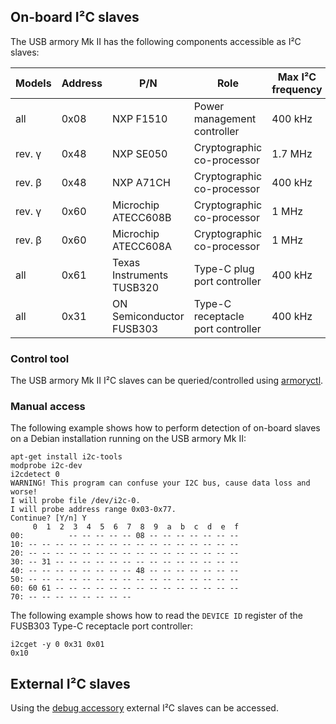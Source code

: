 ## On-board I²C slaves

The USB armory Mk II has the following components accessible as I²C slaves:

| Models | Address | P/N                       | Role                              | Max I²C frequency |
|--------|--------|----------------------------|-----------------------------------|-------------------|
| all    | 0x08    | NXP F1510                 | Power management controller       |           400 kHz |
| rev. γ | 0x48    | NXP SE050                 | Cryptographic co-processor        |           1.7 MHz |
| rev. β | 0x48    | NXP A71CH                 | Cryptographic co-processor        |           400 kHz |
| rev. γ | 0x60    | Microchip ATECC608B       | Cryptographic co-processor        |             1 MHz |
| rev. β | 0x60    | Microchip ATECC608A       | Cryptographic co-processor        |             1 MHz |
| all    | 0x61    | Texas Instruments TUSB320 | Type-C plug port controller       |           400 kHz |
| all    | 0x31    | ON Semiconductor FUSB303  | Type-C receptacle port controller |           400 kHz |

### Control tool

The USB armory Mk II I²C slaves can be queried/controlled using [armoryctl](https://github.com/f-secure-foundry/armoryctl).

### Manual access

The following example shows how to perform detection of on-board slaves on a
Debian installation running on the USB armory Mk II:

```
apt-get install i2c-tools
modprobe i2c-dev
i2cdetect 0
WARNING! This program can confuse your I2C bus, cause data loss and worse!
I will probe file /dev/i2c-0.
I will probe address range 0x03-0x77.
Continue? [Y/n] Y
     0  1  2  3  4  5  6  7  8  9  a  b  c  d  e  f
00:          -- -- -- -- -- 08 -- -- -- -- -- -- --
10: -- -- -- -- -- -- -- -- -- -- -- -- -- -- -- --
20: -- -- -- -- -- -- -- -- -- -- -- -- -- -- -- --
30: -- 31 -- -- -- -- -- -- -- -- -- -- -- -- -- --
40: -- -- -- -- -- -- -- -- 48 -- -- -- -- -- -- --
50: -- -- -- -- -- -- -- -- -- -- -- -- -- -- -- --
60: 60 61 -- -- -- -- -- -- -- -- -- -- -- -- -- --
70: -- -- -- -- -- -- -- --
```

The following example shows how to read the `DEVICE ID` register of the FUSB303
Type-C receptacle port controller:

```
i2cget -y 0 0x31 0x01
0x10
```

## External I²C slaves

Using the [debug accessory](https://github.com/f-secure-foundry/usbarmory/tree/master/hardware/mark-two-debug-accessory)
external I²C slaves can be accessed.
